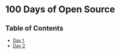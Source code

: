 # 100 Days of Open Source

## Table of Contents

- [Day 1](https://github.com/adiati98/100-days-of-code-journal/blob/main/my-100-days-oss-journal.md#day-1)
- [Day 2](https://github.com/adiati98/100-days-of-oss-journal/blob/main/my-100-days-oss-journal.md#day-2)
